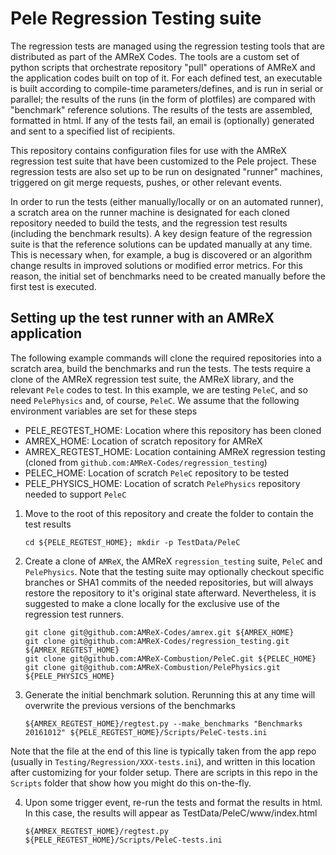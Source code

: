 # Pele Regression Testing suite

The regression tests are managed using the regression testing tools
that are distributed as part of the AMReX Codes.  The tools are a custom set of
python scripts that orchestrate repository "pull" operations of AMReX
and the application codes built on top of it.  For each defined
test, an executable is built according to compile-time
parameters/defines, and is run in serial or parallel; the results of
the runs (in the form of plotfiles) are compared with "benchmark" reference
solutions.  The results of the tests are assembled, formatted in html.  If
any of the tests fail, an email is (optionally) generated and sent to a specified
list of recipients.

This repository contains configuration files for use with the AMReX regression test suite that
have been customized to the Pele project.  These regression tests are
also set up to be run on designated "runner" machines, triggered
on git merge requests, pushes, or other relevant events.

In order to run the tests (either manually/locally or on an automated runner),
a scratch area on the runner machine is designated for each cloned repository
needed to build the tests, and the regression test results (including the benchmark
results).  A key design feature of the regression suite is that the reference
solutions can be updated manually at any time.  This is necessary
when, for example, a bug is discovered or an algorithm change results
in improved solutions or modified error metrics.  For this reason, the
initial set of benchmarks need to be created manually before the first
test is executed.

## Setting up the test runner with an AMReX application

The following example commands will clone the required repositories into a scratch area, build the benchmarks
and run the tests.  The tests require a clone of the AMReX regression test suite,
the AMReX library, and the relevant `Pele` codes to test.  In this example, we are
testing `PeleC`, and so need `PelePhysics` and, of course, `PeleC`.  We assume that
the following environment variables are set for these steps

*  PELE_REGTEST_HOME: Location where this repository has been cloned
*  AMREX_HOME: Location of scratch repository for AMReX
*  AMREX_REGTEST_HOME: Location containing AMReX regression testing (cloned from 
`github.com:AMReX-Codes/regression_testing`)
*  PELEC_HOME: Location of scratch `PeleC` repository to be tested
*  PELE_PHYSICS_HOME: Location of scratch `PelePhysics` repository needed to support `PeleC`


1.  Move to the root of this repository and create the folder to contain the test results

    ```
    cd ${PELE_REGTEST_HOME}; mkdir -p TestData/PeleC
    ```

2.  Create a clone of `AMReX`, the AMReX `regression_testing` suite, `PeleC` and `PelePhysics`.  Note that the testing suite may optionally checkout specific branches or SHA1 commits of the needed repositories, but will always restore the repository to it's original state afterward.  Nevertheless, it is suggested to make a clone locally for the exclusive use of the regression test runners.

    ```
    git clone git@github.com:AMReX-Codes/amrex.git ${AMREX_HOME}
    git clone git@github.com:AMReX-Codes/regression_testing.git ${AMREX_REGTEST_HOME}
    git clone git@github.com:AMReX-Combustion/PeleC.git ${PELEC_HOME}
    git clone git@github.com:AMReX-Combustion/PelePhysics.git ${PELE_PHYSICS_HOME}
    ```

3.  Generate the initial benchmark solution.  Rerunning this at any time will overwrite the previous versions of the benchmarks

    ```
    ${AMREX_REGTEST_HOME}/regtest.py --make_benchmarks "Benchmarks 20161012" ${PELE_REGTEST_HOME}/Scripts/PeleC-tests.ini
    ```
   Note that the file at the end of this line is typically taken from the app repo (usually in `Testing/Regression/XXX-tests.ini`), and written in this location after customizing for your folder setup.  There are scripts in this repo in the `Scripts` folder that show how you might do this on-the-fly.

4. Upon some trigger event, re-run the tests and format the results in html.  In this case, the results will appear as TestData/PeleC/www/index.html

    ```
    ${AMREX_REGTEST_HOME}/regtest.py ${PELE_REGTEST_HOME}/Scripts/PeleC-tests.ini
    ```

